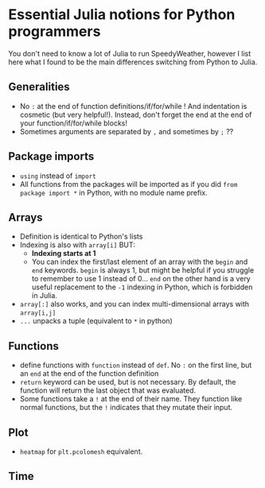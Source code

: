 # Essential Julia notions for Python programmers

You don't need to know a lot of Julia to run SpeedyWeather, however I list here what I found to be the main differences switching from Python to Julia. 

## Generalities
* No `:` at the end of function definitions/if/for/while ! And indentation is cosmetic (but very helpful!). Instead, don't forget the end at the end of your function/if/for/while blocks!
* Sometimes arguments are separated by `,` and sometimes by `;` ??

## Package imports
* `using` instead of `import`
* All functions from the packages will be imported as if you did `from package import *` in Python, with no module name prefix.

## Arrays 
* Definition is identical to Python's lists
* Indexing is also with `array[i]` BUT:
    * **Indexing starts at 1**
    * You can index the first/last element of an array with the `begin` and `end` keywords. `begin` is always 1, but might be helpful if you struggle to remember to use 1 instead of 0... `end` on the other hand is a very useful replacement to the `-1` indexing in Python, which is forbidden in Julia.
* `array[:]` also works, and you can index multi-dimensional arrays with `array[i,j]`
* `...` unpacks a tuple (equivalent to `*` in python)

## Functions
* define functions with `function` instead of `def`. No `:` on the first line, but an `end` at the end of the function definition
* `return` keyword can be used, but is not necessary. By default, the function will return the last object that was evaluated.
* Some functions take a `!` at the end of their name. They function like normal functions, but the `!` indicates that they mutate their input.

## Plot
* `heatmap` for `plt.pcolomesh` equivalent.

## Time
